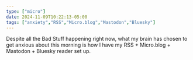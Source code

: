 ```yaml
---
type: ["micro"]
date: 2024-11-09T10:22:13-05:00
tags: ["anxiety","RSS","Micro.blog","Mastodon","Bluesky"]
---
```

Despite all the Bad Stuff happening right now, what my brain has chosen to get anxious about this morning is how I have my RSS + Micro.blog + Mastodon + Bluesky reader set up.

